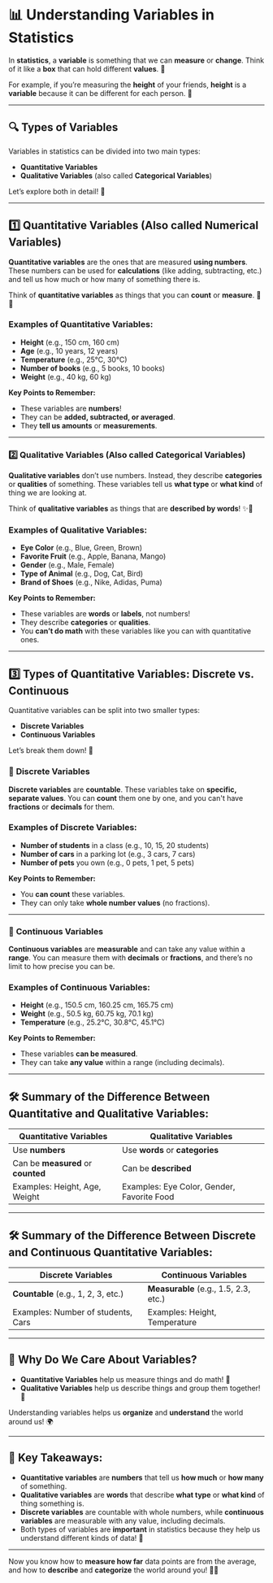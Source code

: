 # 📊 Understanding Variables in Statistics

In **statistics**, a **variable** is something that we can **measure** or **change**. Think of it like a **box** that can hold different **values**. 🤔

For example, if you’re measuring the **height** of your friends, **height** is a **variable** because it can be different for each person. 📏

---

## 🔍 Types of Variables

Variables in statistics can be divided into two main types:

- **Quantitative Variables**
- **Qualitative Variables** (also called **Categorical Variables**)

Let’s explore both in detail! 🧐

---

## 1️⃣ **Quantitative Variables** (Also called **Numerical Variables**)

**Quantitative variables** are the ones that are measured **using numbers**. These numbers can be used for **calculations** (like adding, subtracting, etc.) and tell us how much or how many of something there is.

Think of **quantitative variables** as things that you can **count** or **measure**. 📏🔢

### Examples of Quantitative Variables:

- **Height** (e.g., 150 cm, 160 cm)
- **Age** (e.g., 10 years, 12 years)
- **Temperature** (e.g., 25°C, 30°C)
- **Number of books** (e.g., 5 books, 10 books)
- **Weight** (e.g., 40 kg, 60 kg)

**Key Points to Remember:**

- These variables are **numbers**!
- They can be **added, subtracted, or averaged**.
- They **tell us amounts** or **measurements**.

---

### 2️⃣ **Qualitative Variables** (Also called **Categorical Variables**)

**Qualitative variables** don’t use numbers. Instead, they describe **categories** or **qualities** of something. These variables tell us **what type** or **what kind** of thing we are looking at.

Think of **qualitative variables** as things that are **described by words**! ✨💬

### Examples of Qualitative Variables:

- **Eye Color** (e.g., Blue, Green, Brown)
- **Favorite Fruit** (e.g., Apple, Banana, Mango)
- **Gender** (e.g., Male, Female)
- **Type of Animal** (e.g., Dog, Cat, Bird)
- **Brand of Shoes** (e.g., Nike, Adidas, Puma)

**Key Points to Remember:**

- These variables are **words** or **labels**, not numbers!
- They describe **categories** or **qualities**.
- You **can’t do math** with these variables like you can with quantitative ones.

---

## 3️⃣ **Types of Quantitative Variables**: **Discrete vs. Continuous**

Quantitative variables can be split into two smaller types:

- **Discrete Variables**
- **Continuous Variables**

Let’s break them down! 🤔

### 🎯 **Discrete Variables**

**Discrete variables** are **countable**. These variables take on **specific, separate values**. You can **count** them one by one, and you can't have **fractions** or **decimals** for them.

### Examples of Discrete Variables:

- **Number of students** in a class (e.g., 10, 15, 20 students)
- **Number of cars** in a parking lot (e.g., 3 cars, 7 cars)
- **Number of pets** you own (e.g., 0 pets, 1 pet, 5 pets)

**Key Points to Remember:**

- You **can count** these variables.
- They can only take **whole number values** (no fractions).

---

### 🎯 **Continuous Variables**

**Continuous variables** are **measurable** and can take any value within a **range**. You can measure them with **decimals** or **fractions**, and there’s no limit to how precise you can be.

### Examples of Continuous Variables:

- **Height** (e.g., 150.5 cm, 160.25 cm, 165.75 cm)
- **Weight** (e.g., 50.5 kg, 60.75 kg, 70.1 kg)
- **Temperature** (e.g., 25.2°C, 30.8°C, 45.1°C)

**Key Points to Remember:**

- These variables **can be measured**.
- They can take **any value** within a range (including decimals).

---

## 🛠️ Summary of the Difference Between Quantitative and Qualitative Variables:

| **Quantitative Variables**         | **Qualitative Variables**                  |
| ---------------------------------- | ------------------------------------------ |
| Use **numbers**                    | Use **words** or **categories**            |
| Can be **measured** or **counted** | Can be **described**                       |
| Examples: Height, Age, Weight      | Examples: Eye Color, Gender, Favorite Food |

---

## 🛠️ Summary of the Difference Between Discrete and Continuous Quantitative Variables:

| **Discrete Variables**              | **Continuous Variables**              |
| ----------------------------------- | ------------------------------------- |
| **Countable** (e.g., 1, 2, 3, etc.) | **Measurable** (e.g., 1.5, 2.3, etc.) |
| Examples: Number of students, Cars  | Examples: Height, Temperature         |

---

## 🧐 Why Do We Care About Variables?

- **Quantitative Variables** help us measure things and do math! 🔢
- **Qualitative Variables** help us describe things and group them together! 💬

Understanding variables helps us **organize** and **understand** the world around us! 🌍

---

## 🎉 Key Takeaways:

- **Quantitative variables** are **numbers** that tell us **how much** or **how many** of something.
- **Qualitative variables** are **words** that describe **what type** or **what kind** of thing something is.
- **Discrete variables** are countable with whole numbers, while **continuous variables** are measurable with any value, including decimals.
- Both types of variables are **important** in statistics because they help us understand different kinds of data! 🎯

---

Now you know how to **measure how far** data points are from the average, and how to **describe** and **categorize** the world around you! 👏🎉
